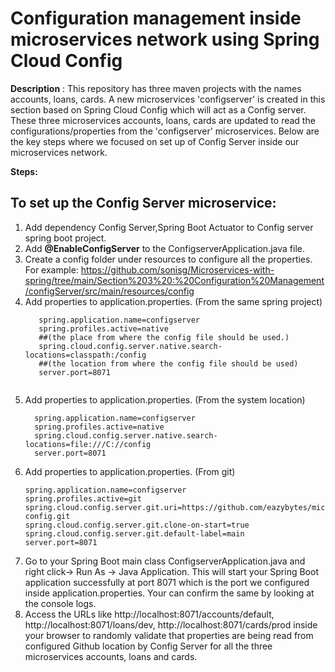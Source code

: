 # Configuration management inside microservices network using Spring Cloud Config #

**Description** : This repository has three maven projects with the names accounts, loans, cards. A new microservices 'configserver' is created in this section based on Spring Cloud Config which will act as a Config server. These three microservices accounts, loans, cards are updated to read the configurations/properties from the 'configserver' microservices.
Below are the key steps where we focused on set up of Config Server inside our microservices network.

**Steps:**
## To set up the Config Server microservice: ##
1. Add dependency Config Server,Spring Boot Actuator to Config server spring boot project.
2. Add **@EnableConfigServer** to the ConfigserverApplication.java file.
3. Create a config folder under resources to configure all the properties. 
   For example: https://github.com/sonisg/Microservices-with-spring/tree/main/Section%203%20:%20Configuration%20Management/configServer/src/main/resources/config
4. Add properties to application.properties. (From the same spring project)
   ```
      spring.application.name=configserver
      spring.profiles.active=native 
      ##(the place from where the config file should be used.)
      spring.cloud.config.server.native.search-locations=classpath:/config 
      ##(the location from where the config file should be used)
      server.port=8071
      
 5. Add properties to application.properties. (From the system location)
    ```
      spring.application.name=configserver
      spring.profiles.active=native
      spring.cloud.config.server.native.search-locations=file:///C://config
      server.port=8071
 6. Add properties to application.properties. (From git)
    ```
    spring.application.name=configserver
    spring.profiles.active=git
    spring.cloud.config.server.git.uri=https://github.com/eazybytes/microservices-config.git
    spring.cloud.config.server.git.clone-on-start=true
    spring.cloud.config.server.git.default-label=main
    server.port=8071
    
  7. Go to your Spring Boot main class ConfigserverApplication.java and right click-> Run As -> Java Application. This will start your Spring Boot application successfully at port 8071 which is the port we configured inside application.properties. 
     Your can confirm the same by looking at the console logs.
  8. Access the URLs like http://localhost:8071/accounts/default, http://localhost:8071/loans/dev, http://localhost:8071/cards/prod inside your browser to randomly validate that properties are being read from configured Github location by Config Server for all the three microservices accounts, loans and cards.
  
  
